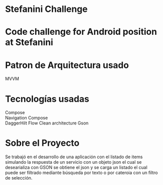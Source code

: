 # Stefanini Challenge
# Code challenge for Android position at Stefanini</b>

# Patron de Arquitectura usado  
MVVM

# Tecnologías usadas
Compose  
Navigation Compose  
DaggerHilt
Flow
Clean architecture
Gson


# Sobre el Proyecto  
Se trabajó en el desarrollo de una aplicación con el listado de items simulando la respuesta de un servicio con un objeto json el cual se desearializa con GSON se obtiene el json y se carga un listado el cual puede ser filtrado mediante búsqueda por texto o por cateroia con un filtro de selección.

